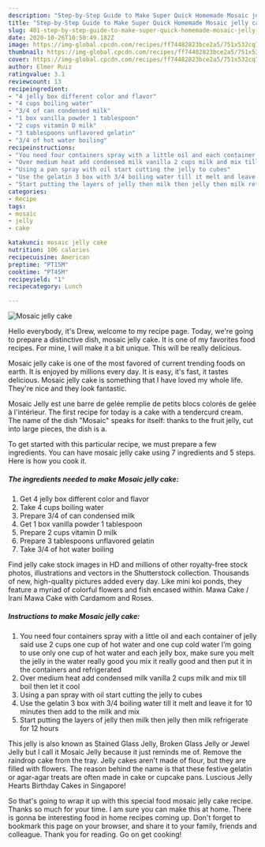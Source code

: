 ```yaml
---
description: "Step-by-Step Guide to Make Super Quick Homemade Mosaic jelly cake"
title: "Step-by-Step Guide to Make Super Quick Homemade Mosaic jelly cake"
slug: 401-step-by-step-guide-to-make-super-quick-homemade-mosaic-jelly-cake
date: 2020-10-26T10:50:49.182Z
image: https://img-global.cpcdn.com/recipes/ff74482823bce2a5/751x532cq70/mosaic-jelly-cake-recipe-main-photo.jpg
thumbnail: https://img-global.cpcdn.com/recipes/ff74482823bce2a5/751x532cq70/mosaic-jelly-cake-recipe-main-photo.jpg
cover: https://img-global.cpcdn.com/recipes/ff74482823bce2a5/751x532cq70/mosaic-jelly-cake-recipe-main-photo.jpg
author: Elmer Ruiz
ratingvalue: 3.1
reviewcount: 13
recipeingredient:
- "4 jelly box different color and flavor"
- "4 cups boiling water"
- "3/4 of can condensed milk"
- "1 box vanilla powder 1 tablespoon"
- "2 cups vitamin D milk"
- "3 tablespoons unflavored gelatin"
- "3/4 of hot water boiling"
recipeinstructions:
- "You need four containers spray with a little oil and each container of jelly said use 2 cups one cup of hot water and one cup cold water I’m going to use only one cup of hot water and each jelly box, make sure you melt the jelly in the water really good you mix it really good and then put it in the containers and refrigerated"
- "Over medium heat add condensed milk vanilla 2 cups milk and mix till boil then let it cool"
- "Using a pan spray with oil start cutting the jelly to cubes"
- "Use the gelatin 3 box with 3/4 boiling water till it melt and leave it for 10 minutes then add to the milk and mix"
- "Start putting the layers of jelly then milk then jelly then milk refrigerate for 12 hours"
categories:
- Recipe
tags:
- mosaic
- jelly
- cake

katakunci: mosaic jelly cake 
nutrition: 106 calories
recipecuisine: American
preptime: "PT15M"
cooktime: "PT45M"
recipeyield: "1"
recipecategory: Lunch

---
```



![Mosaic jelly cake](https://img-global.cpcdn.com/recipes/ff74482823bce2a5/751x532cq70/mosaic-jelly-cake-recipe-main-photo.jpg)

Hello everybody, it's Drew, welcome to my recipe page. Today, we're going to prepare a distinctive dish, mosaic jelly cake. It is one of my favorites food recipes. For mine, I will make it a bit unique. This will be really delicious.

Mosaic jelly cake is one of the most favored of current trending foods on earth. It is enjoyed by millions every day. It is easy, it's fast, it tastes delicious. Mosaic jelly cake is something that I have loved my whole life. They're nice and they look fantastic.

Mosaic Jelly est une barre de gelée remplie de petits blocs colorés de gelée à l&#39;intérieur. The first recipe for today is a cake with a tendercurd cream. The name of the dish &#34;Mosaic&#34; speaks for itself: thanks to the fruit jelly, cut into large pieces, the dish is a.


To get started with this particular recipe, we must prepare a few ingredients. You can have mosaic jelly cake using 7 ingredients and 5 steps. Here is how you cook it.

<!--inarticleads1-->

##### The ingredients needed to make Mosaic jelly cake:

1. Get 4 jelly box different color and flavor
1. Take 4 cups boiling water
1. Prepare 3/4 of can condensed milk
1. Get 1 box vanilla powder 1 tablespoon
1. Prepare 2 cups vitamin D milk
1. Prepare 3 tablespoons unflavored gelatin
1. Take 3/4 of hot water boiling


Find jelly cake stock images in HD and millions of other royalty-free stock photos, illustrations and vectors in the Shutterstock collection. Thousands of new, high-quality pictures added every day. Like mini koi ponds, they feature a myriad of colorful flowers and fish encased within. Mawa Cake / Irani Mawa Cake with Cardamom and Roses. 

<!--inarticleads2-->

##### Instructions to make Mosaic jelly cake:

1. You need four containers spray with a little oil and each container of jelly said use 2 cups one cup of hot water and one cup cold water I’m going to use only one cup of hot water and each jelly box, make sure you melt the jelly in the water really good you mix it really good and then put it in the containers and refrigerated
1. Over medium heat add condensed milk vanilla 2 cups milk and mix till boil then let it cool
1. Using a pan spray with oil start cutting the jelly to cubes
1. Use the gelatin 3 box with 3/4 boiling water till it melt and leave it for 10 minutes then add to the milk and mix
1. Start putting the layers of jelly then milk then jelly then milk refrigerate for 12 hours


This jelly is also known as Stained Glass Jelly, Broken Glass Jelly or Jewel Jelly but I call it Mosaic Jelly because it just reminds me of. Remove the raindrop cake from the tray. Jelly cakes aren&#39;t made of flour, but they are filled with flowers. The reason behind the name is that these festive gelatin or agar-agar treats are often made in cake or cupcake pans. Luscious Jelly Hearts Birthday Cakes in Singapore! 

So that's going to wrap it up with this special food mosaic jelly cake recipe. Thanks so much for your time. I am sure you can make this at home. There is gonna be interesting food in home recipes coming up. Don't forget to bookmark this page on your browser, and share it to your family, friends and colleague. Thank you for reading. Go on get cooking!
